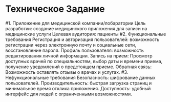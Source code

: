 # Техническое Задание
#1. Приложение для медицинской компании/лобаратории
  Цель разработки: создание медицинского приложения для записи на медицинские услуги
  Целевая аудитория: пациенты
#2. Функциональные требования
  Регистрация и авторизация пользователей: возможность регистрации через электронную почту и социальные сети, восстановление пароля.
  Профиль пользователя: возможность редактирования личной информации.
  Запись на прием: Просмотр доступных врачей по специальностям, выбор даты и времени приема, получение уведомлений о предстоящем приеме.
  Обратная связь: Возможность оставлять отзывы о врачах и услугах.
#3. Нефункциональные требования
  Безопасность: шифрование данных пользователей.
  Производительность: быстрая загрузка страниц и минимальное время отклика приложения.
  Доступность: удобный интерфейс для людей с ограниченными возможностями.
